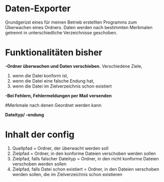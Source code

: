 # Daten-Exporter
Grundgerüst eines für meinen Betrieb erstellten Programms zum Überwachen eines Ordners. Daten werden nach bestimmten Merkmalen getrennt in unterschiedliche Verzeichnisse geschoben. 

# Funktionalitäten bisher
**-Ordner überwachen und Daten verschieben.**
Verschiedene Ziele, 
1. wenn die Datei konform ist, 
2. wenn die Datei eine falsche Endung hat,
3. wenn die Datei im Zielverzeichnis schon existiert

**-Bei Fehlern, Fehlermeldungen per Mail versenden** 

#Merkmale nach denen Geordnet werden kann

**Dateityp/ -endung**

# Inhalt der config
1. Quellpfad = Ordner, der überwacht werden soll
2. Zielpfad = Ordner, in den konforme Dateien verschoben werden sollen
3. Zielpfad, falls falscher Dateityp = Ordner, in den nicht konforme Dateien verschoben werden sollen
4. Zielpfad, falls Datei schon existiert = Ordner, in den Dateien verschoben werden sollen, die im Zielverzeichnis schon existieren

